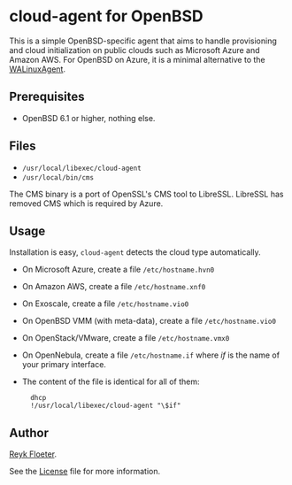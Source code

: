 cloud-agent for OpenBSD
=======================

This is a simple OpenBSD-specific agent that aims to handle
provisioning and cloud initialization on public clouds such as
Microsoft Azure and Amazon AWS.  For OpenBSD on Azure, it is a minimal
alternative to the [WALinuxAgent](https://github.com/Azure/WALinuxAgent/).

Prerequisites
-------------

* OpenBSD 6.1 or higher, nothing else.

Files
-----

* `/usr/local/libexec/cloud-agent`
* `/usr/local/bin/cms`

The CMS binary is a port of OpenSSL's CMS tool to LibreSSL.  LibreSSL
has removed CMS which is required by Azure.

Usage
-----

Installation is easy, `cloud-agent` detects the cloud type automatically.

* On Microsoft Azure, create a file `/etc/hostname.hvn0`

* On Amazon AWS, create a file `/etc/hostname.xnf0`

* On Exoscale, create a file `/etc/hostname.vio0`

* On OpenBSD VMM (with meta-data), create a file `/etc/hostname.vio0`

* On OpenStack/VMware, create a file `/etc/hostname.vmx0`

* On OpenNebula, create a file `/etc/hostname.if`
  where _if_ is the name of your primary interface.

* The content of the file is identical for all of them:

		dhcp
		!/usr/local/libexec/cloud-agent "\$if"

Author
------

[Reyk Floeter](https://github.com/reyk/).

See the [License](LICENSE.md) file for more information.
